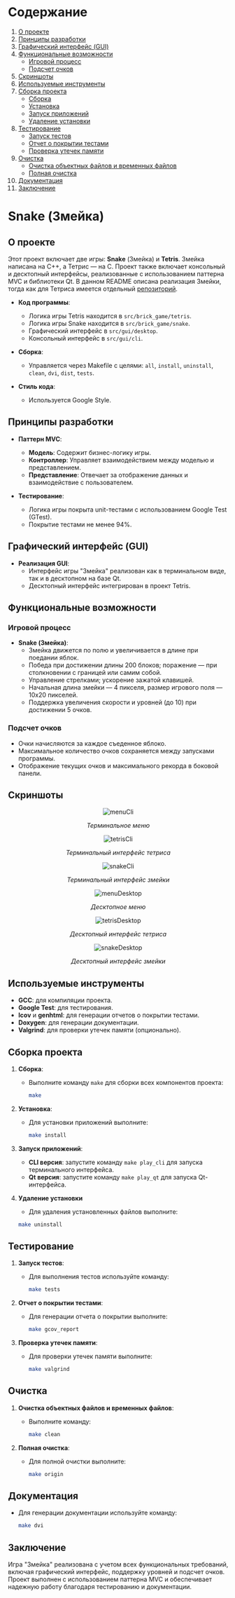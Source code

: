 # Содержание

1. [О проекте](#о-проекте)
2. [Принципы разработки](#принципы-разработки)
3. [Графический интерфейс (GUI)](#графический-интерфейс-gui)
4. [Функциональные возможности](#функциональные-возможности)
   - [Игровой процесс](#игровой-процесс)
   - [Подсчет очков](#подсчет-очков)
5. [Скриншоты](#скриншоты)
6. [Используемые инструменты](#используемые-инструменты)
7. [Сборка проекта](#сборка-проекта)
   - [Сборка](#сборка)
   - [Установка](#установка)
   - [Запуск приложений](#запуск-приложений)
   - [Удаление установки](#удаление-установки)
8. [Тестирование](#тестирование)
   - [Запуск тестов](#запуск-тестов)
   - [Отчет о покрытии тестами](#отчет-о-покрытии-тестами)
   - [Проверка утечек памяти](#проверка-утечек-памяти)
9. [Очистка](#очистка)
    - [Очистка объектных файлов и временных файлов](#очистка-объектных-файлов-и-временных-файлов)
    - [Полная очистка](#полная-очистка)
10. [Документация](#документация)
11. [Заключение](#заключение)

# Snake (Змейка)

## О проекте

Этот проект включает две игры: **Snake** (Змейка) и **Tetris**. Змейка написана на C++, а Тетрис — на C. Проект также включает консольный и десктопный интерфейсы, реализованные с использованием паттерна MVC и библиотеки Qt. В данном README описана реализация Змейки, тогда как для Тетриса имеется отдельный [репозиторий](https://github.com/IvanVito/C/tree/main/tetris). 

- **Код программы**:
  - Логика игры Tetris находится в `src/brick_game/tetris`.
  - Логика игры Snake находится в `src/brick_game/snake`.
  - Графический интерфейс в `src/gui/desktop`.
  - Консольный интерфейс в `src/gui/cli`.

- **Сборка**:
  - Управляется через Makefile с целями: `all`, `install`, `uninstall`, `clean`, `dvi`, `dist`, `tests`.

- **Стиль кода**:
  - Используется Google Style.

## Принципы разработки

- **Паттерн MVC**:
  - **Модель**: Содержит бизнес-логику игры.
  - **Контроллер**: Управляет взаимодействием между моделью и представлением.
  - **Представление**: Отвечает за отображение данных и взаимодействие с пользователем.

- **Тестирование**:
  - Логика игры покрыта unit-тестами с использованием Google Test (GTest).
  - Покрытие тестами не менее 94%.

## Графический интерфейс (GUI)

- **Реализация GUI**:
  - Интерфейс игры "Змейка" реализован как в терминальном виде, так и в десктопном на базе Qt.
  - Десктопный интерфейс интегрирован в проект Tetris.

## Функциональные возможности

### Игровой процесс

- **Snake (Змейка)**:
  - Змейка движется по полю и увеличивается в длине при поедании яблок.
  - Победа при достижении длины 200 блоков; поражение — при столкновении с границей или самим собой.
  - Управление стрелками; ускорение зажатой клавишей.
  - Начальная длина змейки — 4 пикселя, размер игрового поля — 10x20 пикселей.
  - Поддержка увеличения скорости и уровней (до 10) при достижении 5 очков.

### Подсчет очков

- Очки начисляются за каждое съеденное яблоко.
- Максимальное количество очков сохраняется между запусками программы.
- Отображение текущих очков и максимального рекорда в боковой панели.

## Скриншоты

<div align="center">

![menuCli](images/menuCli.png)

*Терминальное меню*

</div>

<div align="center">

![tetrisCli](images/tetrisCli.png)

*Терминальный интерфейс тетриса*

</div>

<div align="center">

![snakeCli](images/snakeCli.png)

*Терминальный интерфейс змейки*

</div>

<div align="center">

![menuDesktop](images/menuDesktop.png)

*Десктопное меню*

</div>

<div align="center">

![tetrisDesktop](images/tetrisDesktop.png)

*Десктопный интерфейс тетриса*

</div>

<div align="center">

![snakeDesktop](images/snakeDesktop.png)

*Десктопный интерфейс змейки*

</div>

## Используемые инструменты

- **GCC**: для компиляции проекта.
- **Google Test**: для тестирования.
- **lcov** и **genhtml**: для генерации отчетов о покрытии тестами.
- **Doxygen**: для генерации документации.
- **Valgrind**: для проверки утечек памяти (опционально).

## Сборка проекта

1. **Сборка**:
   - Выполните команду `make` для сборки всех компонентов проекта:
     ```bash
     make
     ```

2. **Установка**:
   - Для установки приложений выполните:
     ```bash
     make install
     ```

3. **Запуск приложений**:
   - **CLI версия**: запустите команду `make play_cli` для запуска терминального интерфейса.
   - **Qt версия**: запустите команду `make play_qt` для запуска Qt-интерфейса.

4. **Удаление установки**

    - Для удаления установленных файлов выполните:
    ```bash
    make uninstall
    ```

## Тестирование

1. **Запуск тестов**:
   - Для выполнения тестов используйте команду:
     ```bash
     make tests
     ```

2. **Отчет о покрытии тестами**:
   - Для генерации отчета о покрытии выполните:
     ```bash
     make gcov_report
     ```

3. **Проверка утечек памяти**:
   - Для проверки утечек памяти выполните:
     ```bash
     make valgrind
     ```

## Очистка

1. **Очистка объектных файлов и временных файлов**:
   - Выполните команду:
     ```bash
     make clean
     ```

2. **Полная очистка**:
   - Для полной очистки выполните:
     ```bash
     make origin
     ```

## Документация

- Для генерации документации используйте команду:
  ```bash
  make dvi
  ```

## Заключение

Игра "Змейка" реализована с учетом всех функциональных требований, включая графический интерфейс, поддержку уровней и подсчет очков. Проект выполнен с использованием паттерна MVC и обеспечивает надежную работу благодаря тестированию и документации.
